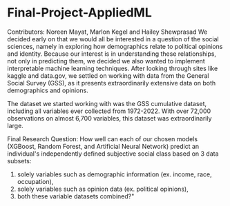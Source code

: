 # Final-Project-AppliedML

Contributors: Noreen Mayat, Marlon Kegel and Hailey Shewprasad
We decided early on that we would all be interested in a question of the social sciences, namely in exploring how demographics relate to political opinions and identity. 
Because our interest is in understanding these relationships, not only in predicting them, we decided we also wanted to implement interpretable machine learning techniques. 
After looking through sites like kaggle and data.gov, we settled on working with data from the General Social Survey (GSS), as it presents extraordinarily extensive data on both demographics and opinions.
                        
The dataset we started working with was the GSS cumulative dataset, including all variables ever collected from 1972-2022. 
With over 72,000 observations on almost 6,700 variables, this dataset was extraordinarily large.
                        
Final Research Question: How well can each of our chosen models (XGBoost, Random Forest, and Artificial Neural Network) 
predict an individual's independently defined subjective social class based on 3 data subsets:
1) solely variables such as demographic information (ex. income, race, occupation),
2) solely variables such as opinion data (ex. political opinions),
3) both these variable datasets combined?"
